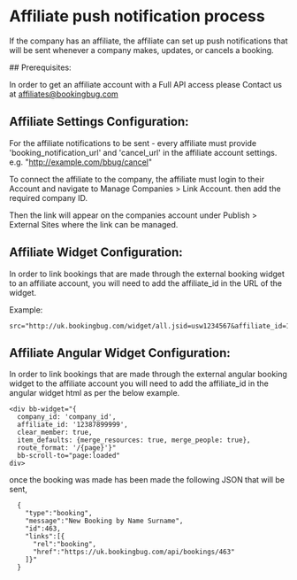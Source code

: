 # Affiliate push notification process

If the company has an affiliate, the affiliate can set up push notifications that will be sent whenever a company makes, updates, or cancels a booking.

## Prerequisites:

In order to get an affiliate account with a Full API access please Contact us at affiliates@bookingbug.com

## Affiliate Settings Configuration:

For the affiliate notifications to be sent - every affiliate must provide 'booking_notification_url' and 'cancel_url' in the affiliate account settings. e.g. "http://example.com/bbug/cancel"

To connect the affiliate to the company, the affiliate must login to their Account and navigate to Manage Companies > Link Account. then add the required company ID.

Then the link will appear on the companies account under Publish > External Sites where the link can be managed.

## Affiliate Widget Configuration:

In order to link bookings that are made through the external booking widget to an affiliate account, you will need to add the affiliate_id in the URL of the widget.

Example:
```
src="http://uk.bookingbug.com/widget/all.jsid=usw1234567&affiliate_id=1238789999&width=730&height=570&style=large"
```

## Affiliate Angular Widget Configuration:

In order to link bookings that are made through the external angular booking widget to the affiliate account you will need to add the affiliate_id in the angular widget html as per the below example.

```
<div bb-widget="{ 
  company_id: 'company_id',
  affiliate_id: '12387899999',
  clear_member: true,
  item_defaults: {merge_resources: true, merge_people: true},
  route_format: '/{page}'}"
  bb-scroll-to="page:loaded"
div>
```

once the booking was made has been made the following JSON that will be sent,

```
  {
    "type":"booking",
    "message":"New Booking by Name Surname",
    "id":463,
    "links":[{
      "rel":"booking",
      "href":"https://uk.bookingbug.com/api/bookings/463"
    ]}" 
  }
```
